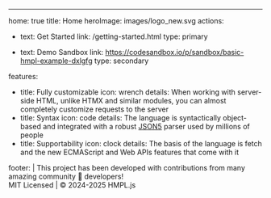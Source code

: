 ---
home: true
title: Home
heroImage: images/logo_new.svg
actions:
  - text: Get Started
    link: /getting-started.html
    type: primary

  - text: Demo Sandbox
    link: https://codesandbox.io/p/sandbox/basic-hmpl-example-dxlgfg
    type: secondary

features:
  - title: Fully customizable
    icon: wrench
    details: When working with server-side HTML, unlike HTMX and similar modules, you can almost completely customize requests to the server
  - title: Syntax
    icon: code
    details: The language is syntactically object-based and integrated with a robust <a href="https://www.npmjs.com/package/json5">JSON5</a> parser used by millions of people
  - title: Supportability
    icon: clock
    details: The basis of the language is fetch and the new ECMAScript and Web APIs features that come with it

footer: |
  This project has been developed with contributions from many amazing community 🌱 developers!<br>
  MIT Licensed | © 2024-2025 HMPL.js


